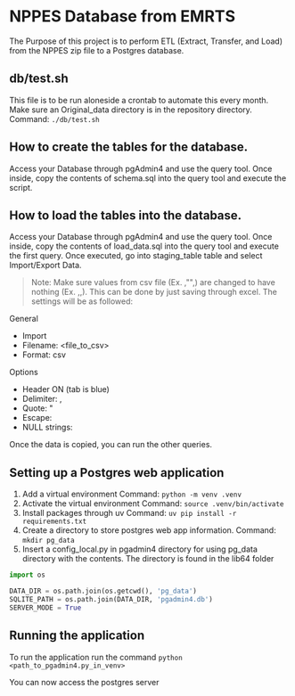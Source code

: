 # NPPES Database from EMRTS
The Purpose of this project is to perform ETL (Extract, Transfer, and Load) from the NPPES zip file to a Postgres database.

## db/test.sh
This file is to be run aloneside a crontab to automate this every month.
Make sure an Original_data directory is in the repository directory.
Command: `./db/test.sh`

## How to create the tables for the database.
Access your Database through pgAdmin4 and use the query tool.
Once inside, copy the contents of schema.sql into the query tool and execute the script.

## How to load the tables into the database.
Access your Database through pgAdmin4 and use the query tool.
Once inside, copy the contents of load_data.sql into the query tool and execute the first query.
Once executed, go into staging_table table and select Import/Export Data.
> Note: Make sure values from csv file (Ex. ,"",) are changed to have nothing (Ex. ,,). This can be done by just saving through excel.
The settings will be as followed:

General
- Import
- Filename: <file_to_csv>
- Format: csv

Options
- Header ON (tab is blue)
- Delimiter: ,
- Quote: "
- Escape: 
- NULL strings: 

Once the data is copied, you can run the other queries.

## Setting up a Postgres web application
1. Add a virtual environment
Command: `python -m venv .venv`
2. Activate the virtual environment
Command: `source .venv/bin/activate`
3. Install packages through uv
Command: `uv pip install -r requirements.txt`
4. Create a directory to store postgres web app information.
Command: `mkdir pg_data`
5. Insert a config_local.py in pgadmin4 directory for using pg_data directory with the contents. The directory is found in the lib64 folder
```python
import os

DATA_DIR = os.path.join(os.getcwd(), 'pg_data')
SQLITE_PATH = os.path.join(DATA_DIR, 'pgadmin4.db')
SERVER_MODE = True
```

## Running the application
To run the application run the command
`python <path_to_pgadmin4.py_in_venv>`

You can now access the postgres server